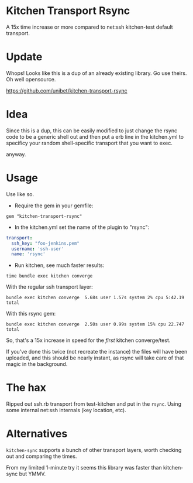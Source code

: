 # Kitchen Transport Rsync 

A 15x time increase or more compared to net:ssh kitchen-test default transport.

# Update

Whops! Looks like this is a dup of an already existing library. Go use theirs. Oh well opensource.

https://github.com/unibet/kitchen-transport-rsync

# Idea

Since this is a dup, this can be easily modified to just change the rsync code to be a generic shell out
and then put a erb line in the kitchen.yml to specificy your random shell-specific transport that you want to exec.

anyway.

# Usage

Use like so.

- Require the gem in your gemfile:

`gem "kitchen-transport-rsync"`

- In the kitchen.yml set the name of the plugin to "rsync":

```yml
transport:
  ssh_key: "foo-jenkins.pem"
  username: 'ssh-user' 
  name: 'rsync'
```

- Run kitchen, see much faster results:

`time bundle exec kitchen converge`

With the regular ssh transport layer:

    bundle exec kitchen converge  5.68s user 1.57s system 2% cpu 5:42.19 total

With this rsync gem:

    bundle exec kitchen converge  2.50s user 0.99s system 15% cpu 22.747 total

So, that's a 15x increase in speed for the _first_ kitchen converge/test.

If you've done this twice (not recreate the instance) the files will have been uploaded, and this should be nearly instant, as rsync will take care of that magic in the background.

# The hax

Ripped out ssh.rb transport from test-kitchen and put in the `rsync`. Using some internal net:ssh internals (key location, etc).

# Alternatives

`kitchen-sync` supports a bunch of other transport layers, worth checking out and comparing the times.

From my limited 1-minute try it seems this library was faster than kitchen-sync but YMMV.
